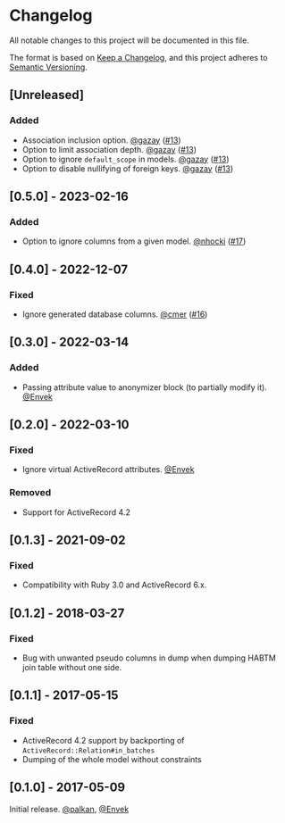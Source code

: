 # Changelog

All notable changes to this project will be documented in this file.

The format is based on [Keep a Changelog](https://keepachangelog.com/en/1.1.0/),
and this project adheres to [Semantic Versioning](https://semver.org/spec/v2.0.0.html).

## [Unreleased]

### Added

 - Association inclusion option. [@gazay] ([#13](https://github.com/evilmartians/evil-seed/pull/13))
 - Option to limit association depth. [@gazay] ([#13](https://github.com/evilmartians/evil-seed/pull/13))
 - Option to ignore `default_scope` in models. [@gazay] ([#13](https://github.com/evilmartians/evil-seed/pull/13))
 - Option to disable nullifying of foreign keys. [@gazay] ([#13](https://github.com/evilmartians/evil-seed/pull/13))

## [0.5.0] - 2023-02-16

### Added

 - Option to ignore columns from a given model. [@nhocki] ([#17](https://github.com/evilmartians/evil-seed/pull/17))

## [0.4.0] - 2022-12-07

### Fixed

 - Ignore generated database columns. [@cmer] ([#16](https://github.com/evilmartians/evil-seed/pull/16))

## [0.3.0] - 2022-03-14

### Added

 - Passing attribute value to anonymizer block (to partially modify it). [@Envek]

## [0.2.0] - 2022-03-10

### Fixed

 - Ignore virtual ActiveRecord attributes. [@Envek]

### Removed

 - Support for ActiveRecord 4.2

## [0.1.3] - 2021-09-02

### Fixed

 - Compatibility with Ruby 3.0 and ActiveRecord 6.x.

## [0.1.2] - 2018-03-27

### Fixed

 - Bug with unwanted pseudo columns in dump when dumping HABTM join table without one side.

## [0.1.1] - 2017-05-15

### Fixed

 - ActiveRecord 4.2 support by backporting of `ActiveRecord::Relation#in_batches`
 - Dumping of the whole model without constraints

## [0.1.0] - 2017-05-09

Initial release. [@palkan], [@Envek]

[@Envek]: https://github.com/Envek "Andrey Novikov"
[@palkan]: https://github.com/palkan "Vladimir Dementyev"
[@cmer]: https://github.com/cmer "Carl Mercier"
[@nhocki]: https://github.com/nhocki "Nicolás Hock-Isaza"
[@gazay]: https://github.com/gazay "Alex Gaziev"
